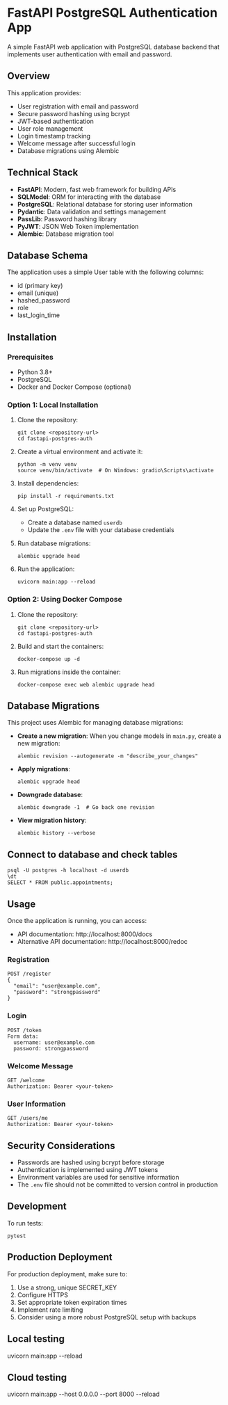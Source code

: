 # FastAPI PostgreSQL Authentication App

A simple FastAPI web application with PostgreSQL database backend that implements user authentication with email and password.

## Overview

This application provides:

- User registration with email and password
- Secure password hashing using bcrypt
- JWT-based authentication
- User role management
- Login timestamp tracking
- Welcome message after successful login
- Database migrations using Alembic

## Technical Stack

- **FastAPI**: Modern, fast web framework for building APIs
- **SQLModel**: ORM for interacting with the database
- **PostgreSQL**: Relational database for storing user information
- **Pydantic**: Data validation and settings management
- **PassLib**: Password hashing library
- **PyJWT**: JSON Web Token implementation
- **Alembic**: Database migration tool

## Database Schema

The application uses a simple User table with the following columns:
- id (primary key)
- email (unique)
- hashed_password
- role
- last_login_time

## Installation

### Prerequisites

- Python 3.8+
- PostgreSQL
- Docker and Docker Compose (optional)

### Option 1: Local Installation

1. Clone the repository:
   ```
   git clone <repository-url>
   cd fastapi-postgres-auth
   ```

2. Create a virtual environment and activate it:
   ```
   python -m venv venv
   source venv/bin/activate  # On Windows: gradio\Scripts\activate
   ```

3. Install dependencies:
   ```
   pip install -r requirements.txt
   ```

4. Set up PostgreSQL:
   - Create a database named `userdb`
   - Update the `.env` file with your database credentials

5. Run database migrations:
   ```
   alembic upgrade head
   ```

6. Run the application:
   ```
   uvicorn main:app --reload
   ```

### Option 2: Using Docker Compose

1. Clone the repository:
   ```
   git clone <repository-url>
   cd fastapi-postgres-auth
   ```

2. Build and start the containers:
   ```
   docker-compose up -d
   ```

3. Run migrations inside the container:
   ```
   docker-compose exec web alembic upgrade head
   ```

## Database Migrations

This project uses Alembic for managing database migrations:

- **Create a new migration**: When you change models in `main.py`, create a new migration:
  ```
  alembic revision --autogenerate -m "describe_your_changes"
  ```

- **Apply migrations**:
  ```
  alembic upgrade head
  ```

- **Downgrade database**:
  ```
  alembic downgrade -1  # Go back one revision
  ```

- **View migration history**:
  ```
  alembic history --verbose
  ```

## Connect to database and check tables
```
psql -U postgres -h localhost -d userdb
\dt
SELECT * FROM public.appointments;

```

## Usage

Once the application is running, you can access:

- API documentation: http://localhost:8000/docs
- Alternative API documentation: http://localhost:8000/redoc

### Registration

```
POST /register
{
  "email": "user@example.com",
  "password": "strongpassword"
}
```

### Login

```
POST /token
Form data:
  username: user@example.com
  password: strongpassword
```

### Welcome Message

```
GET /welcome
Authorization: Bearer <your-token>
```

### User Information

```
GET /users/me
Authorization: Bearer <your-token>
```

## Security Considerations

- Passwords are hashed using bcrypt before storage
- Authentication is implemented using JWT tokens
- Environment variables are used for sensitive information
- The `.env` file should not be committed to version control in production

## Development

To run tests:
```
pytest
```

## Production Deployment

For production deployment, make sure to:
1. Use a strong, unique SECRET_KEY
2. Configure HTTPS
3. Set appropriate token expiration times
4. Implement rate limiting
5. Consider using a more robust PostgreSQL setup with backups

## Local testing
uvicorn main:app --reload

## Cloud testing
uvicorn main:app --host 0.0.0.0 --port 8000 --reload